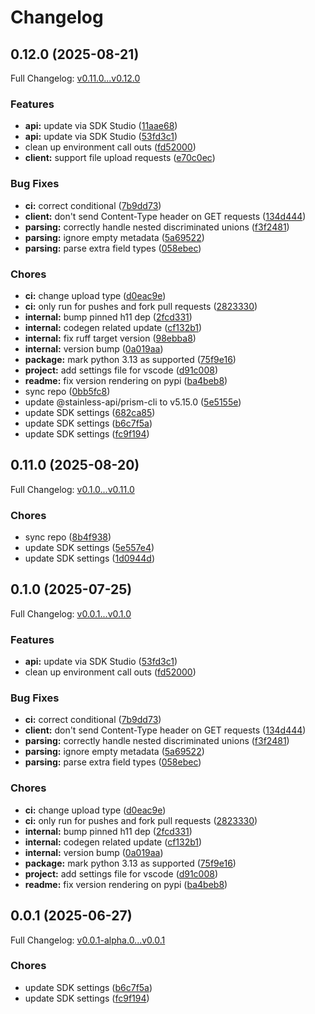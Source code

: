 # Changelog

## 0.12.0 (2025-08-21)

Full Changelog: [v0.11.0...v0.12.0](https://github.com/relax-ai/python-sdk/compare/v0.11.0...v0.12.0)

### Features

* **api:** update via SDK Studio ([11aae68](https://github.com/relax-ai/python-sdk/commit/11aae68a730b918abf5d9c8f0991ca923d15a5d7))
* **api:** update via SDK Studio ([53fd3c1](https://github.com/relax-ai/python-sdk/commit/53fd3c18d19447b5a2314af8c2626dcc83ab6176))
* clean up environment call outs ([fd52000](https://github.com/relax-ai/python-sdk/commit/fd52000dd6823e3f52759ffb32457b1b6bb777e8))
* **client:** support file upload requests ([e70c0ec](https://github.com/relax-ai/python-sdk/commit/e70c0ecbd97586746fcaa4618f8c7c254fe5edbb))


### Bug Fixes

* **ci:** correct conditional ([7b9dd73](https://github.com/relax-ai/python-sdk/commit/7b9dd73dec12d098f3908c46804fea6323991933))
* **client:** don't send Content-Type header on GET requests ([134d444](https://github.com/relax-ai/python-sdk/commit/134d444d1e46fa968b03c1d2c29a81a3f50260bc))
* **parsing:** correctly handle nested discriminated unions ([f3f2481](https://github.com/relax-ai/python-sdk/commit/f3f2481e3b294c4859dce817620beeda0750df70))
* **parsing:** ignore empty metadata ([5a69522](https://github.com/relax-ai/python-sdk/commit/5a695221f0607e7140856e41cc84057fed534cf5))
* **parsing:** parse extra field types ([058ebec](https://github.com/relax-ai/python-sdk/commit/058ebec52bdfbdd0fa5d094507ec0151954d7611))


### Chores

* **ci:** change upload type ([d0eac9e](https://github.com/relax-ai/python-sdk/commit/d0eac9e1c21f5af782d7b6b0e9d4e12a7ae1ba4b))
* **ci:** only run for pushes and fork pull requests ([2823330](https://github.com/relax-ai/python-sdk/commit/28233300e18b343582f000c7809c6d5f9e5c9dfd))
* **internal:** bump pinned h11 dep ([2fcd331](https://github.com/relax-ai/python-sdk/commit/2fcd331182be60fe3186a12bf076c0792312d340))
* **internal:** codegen related update ([cf132b1](https://github.com/relax-ai/python-sdk/commit/cf132b191e08d91e189d3dd910f020121511ec4b))
* **internal:** fix ruff target version ([98ebba8](https://github.com/relax-ai/python-sdk/commit/98ebba829120bb69d9c97a8c434748ee216427c4))
* **internal:** version bump ([0a019aa](https://github.com/relax-ai/python-sdk/commit/0a019aa4888b574cc3892e8a1ed188330c97f971))
* **package:** mark python 3.13 as supported ([75f9e16](https://github.com/relax-ai/python-sdk/commit/75f9e16cf24b3ce117503d87083ef95511230c95))
* **project:** add settings file for vscode ([d91c008](https://github.com/relax-ai/python-sdk/commit/d91c008238bb40bfe103413b61798695821f2e66))
* **readme:** fix version rendering on pypi ([ba4beb8](https://github.com/relax-ai/python-sdk/commit/ba4beb8326b69e8dc5e54e014620c35681e21114))
* sync repo ([0bb5fc8](https://github.com/relax-ai/python-sdk/commit/0bb5fc82969d958f999c864a47af4b95be8f41cf))
* update @stainless-api/prism-cli to v5.15.0 ([5e5155e](https://github.com/relax-ai/python-sdk/commit/5e5155e471ec22bd51e51c08272fef2281e9c523))
* update SDK settings ([682ca85](https://github.com/relax-ai/python-sdk/commit/682ca85bbaf7b9ed51f01f9c2090db8dc7890ce3))
* update SDK settings ([b6c7f5a](https://github.com/relax-ai/python-sdk/commit/b6c7f5aebefb986948527773a67b92fe2fb15954))
* update SDK settings ([fc9f194](https://github.com/relax-ai/python-sdk/commit/fc9f194e0d241fb70577baba8285b31f76677d19))

## 0.11.0 (2025-08-20)

Full Changelog: [v0.1.0...v0.11.0](https://github.com/bennorris123/python-sdk-test/compare/v0.1.0...v0.11.0)

### Chores

* sync repo ([8b4f938](https://github.com/bennorris123/python-sdk-test/commit/8b4f93863d6771931ceaa4441a43e4fd45300804))
* update SDK settings ([5e557e4](https://github.com/bennorris123/python-sdk-test/commit/5e557e44d1f50b8f26e94253d9ab6e0bf2941689))
* update SDK settings ([1d0944d](https://github.com/bennorris123/python-sdk-test/commit/1d0944db459fd31e320413b82ad110dcc7c52bd3))

## 0.1.0 (2025-07-25)

Full Changelog: [v0.0.1...v0.1.0](https://github.com/relax-ai/python-sdk/compare/v0.0.1...v0.1.0)

### Features

* **api:** update via SDK Studio ([53fd3c1](https://github.com/relax-ai/python-sdk/commit/53fd3c18d19447b5a2314af8c2626dcc83ab6176))
* clean up environment call outs ([fd52000](https://github.com/relax-ai/python-sdk/commit/fd52000dd6823e3f52759ffb32457b1b6bb777e8))


### Bug Fixes

* **ci:** correct conditional ([7b9dd73](https://github.com/relax-ai/python-sdk/commit/7b9dd73dec12d098f3908c46804fea6323991933))
* **client:** don't send Content-Type header on GET requests ([134d444](https://github.com/relax-ai/python-sdk/commit/134d444d1e46fa968b03c1d2c29a81a3f50260bc))
* **parsing:** correctly handle nested discriminated unions ([f3f2481](https://github.com/relax-ai/python-sdk/commit/f3f2481e3b294c4859dce817620beeda0750df70))
* **parsing:** ignore empty metadata ([5a69522](https://github.com/relax-ai/python-sdk/commit/5a695221f0607e7140856e41cc84057fed534cf5))
* **parsing:** parse extra field types ([058ebec](https://github.com/relax-ai/python-sdk/commit/058ebec52bdfbdd0fa5d094507ec0151954d7611))


### Chores

* **ci:** change upload type ([d0eac9e](https://github.com/relax-ai/python-sdk/commit/d0eac9e1c21f5af782d7b6b0e9d4e12a7ae1ba4b))
* **ci:** only run for pushes and fork pull requests ([2823330](https://github.com/relax-ai/python-sdk/commit/28233300e18b343582f000c7809c6d5f9e5c9dfd))
* **internal:** bump pinned h11 dep ([2fcd331](https://github.com/relax-ai/python-sdk/commit/2fcd331182be60fe3186a12bf076c0792312d340))
* **internal:** codegen related update ([cf132b1](https://github.com/relax-ai/python-sdk/commit/cf132b191e08d91e189d3dd910f020121511ec4b))
* **internal:** version bump ([0a019aa](https://github.com/relax-ai/python-sdk/commit/0a019aa4888b574cc3892e8a1ed188330c97f971))
* **package:** mark python 3.13 as supported ([75f9e16](https://github.com/relax-ai/python-sdk/commit/75f9e16cf24b3ce117503d87083ef95511230c95))
* **project:** add settings file for vscode ([d91c008](https://github.com/relax-ai/python-sdk/commit/d91c008238bb40bfe103413b61798695821f2e66))
* **readme:** fix version rendering on pypi ([ba4beb8](https://github.com/relax-ai/python-sdk/commit/ba4beb8326b69e8dc5e54e014620c35681e21114))

## 0.0.1 (2025-06-27)

Full Changelog: [v0.0.1-alpha.0...v0.0.1](https://github.com/relax-ai/python-sdk/compare/v0.0.1-alpha.0...v0.0.1)

### Chores

* update SDK settings ([b6c7f5a](https://github.com/relax-ai/python-sdk/commit/b6c7f5aebefb986948527773a67b92fe2fb15954))
* update SDK settings ([fc9f194](https://github.com/relax-ai/python-sdk/commit/fc9f194e0d241fb70577baba8285b31f76677d19))

